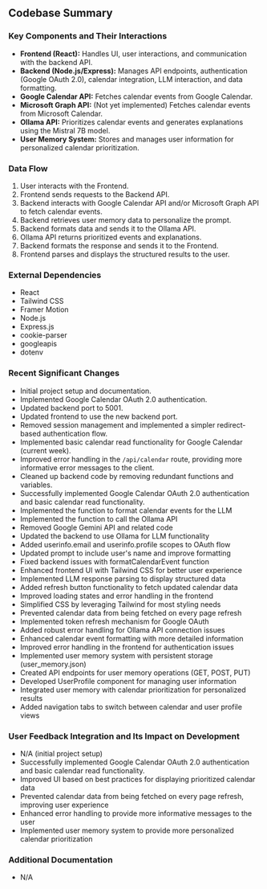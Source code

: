 ## Codebase Summary

### Key Components and Their Interactions
- **Frontend (React):** Handles UI, user interactions, and communication with the backend API.
- **Backend (Node.js/Express):** Manages API endpoints, authentication (Google OAuth 2.0), calendar integration, LLM interaction, and data formatting.
- **Google Calendar API:** Fetches calendar events from Google Calendar.
- **Microsoft Graph API:** (Not yet implemented) Fetches calendar events from Microsoft Calendar.
- **Ollama API:** Prioritizes calendar events and generates explanations using the Mistral 7B model.
- **User Memory System:** Stores and manages user information for personalized calendar prioritization.

### Data Flow
1. User interacts with the Frontend.
2. Frontend sends requests to the Backend API.
3. Backend interacts with Google Calendar API and/or Microsoft Graph API to fetch calendar events.
4. Backend retrieves user memory data to personalize the prompt.
5. Backend formats data and sends it to the Ollama API.
6. Ollama API returns prioritized events and explanations.
7. Backend formats the response and sends it to the Frontend.
8. Frontend parses and displays the structured results to the user.

### External Dependencies
- React
- Tailwind CSS
- Framer Motion
- Node.js
- Express.js
- cookie-parser
- googleapis
- dotenv

### Recent Significant Changes
- Initial project setup and documentation.
- Implemented Google Calendar OAuth 2.0 authentication.
- Updated backend port to 5001.
- Updated frontend to use the new backend port.
- Removed session management and implemented a simpler redirect-based authentication flow.
- Implemented basic calendar read functionality for Google Calendar (current week).
- Improved error handling in the `/api/calendar` route, providing more informative error messages to the client.
- Cleaned up backend code by removing redundant functions and variables.
- Successfully implemented Google Calendar OAuth 2.0 authentication and basic calendar read functionality.
- Implemented the function to format calendar events for the LLM
- Implemented the function to call the Ollama API
- Removed Google Gemini API and related code
- Updated the backend to use Ollama for LLM functionality
- Added userinfo.email and userinfo.profile scopes to OAuth flow
- Updated prompt to include user's name and improve formatting
- Fixed backend issues with formatCalendarEvent function
- Enhanced frontend UI with Tailwind CSS for better user experience
- Implemented LLM response parsing to display structured data
- Added refresh button functionality to fetch updated calendar data
- Improved loading states and error handling in the frontend
- Simplified CSS by leveraging Tailwind for most styling needs
- Prevented calendar data from being fetched on every page refresh
- Implemented token refresh mechanism for Google OAuth
- Added robust error handling for Ollama API connection issues
- Enhanced calendar event formatting with more detailed information
- Improved error handling in the frontend for authentication issues
- Implemented user memory system with persistent storage (user_memory.json)
- Created API endpoints for user memory operations (GET, POST, PUT)
- Developed UserProfile component for managing user information
- Integrated user memory with calendar prioritization for personalized results
- Added navigation tabs to switch between calendar and user profile views

### User Feedback Integration and Its Impact on Development
- N/A (initial project setup)
- Successfully implemented Google Calendar OAuth 2.0 authentication and basic calendar read functionality.
- Improved UI based on best practices for displaying prioritized calendar data
- Prevented calendar data from being fetched on every page refresh, improving user experience
- Enhanced error handling to provide more informative messages to the user
- Implemented user memory system to provide more personalized calendar prioritization

### Additional Documentation
- N/A
